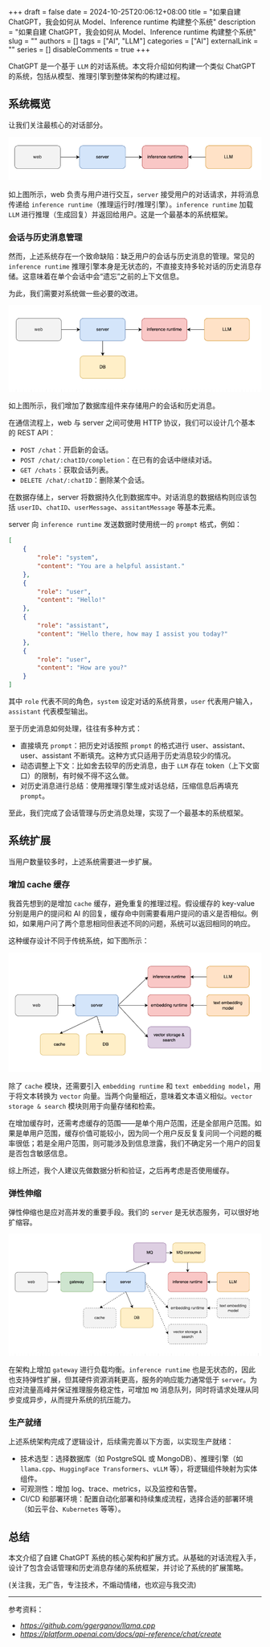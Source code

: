 +++
draft = false
date = 2024-10-25T20:06:12+08:00
title = "如果自建 ChatGPT，我会如何从 Model、Inference runtime 构建整个系统"
description = "如果自建 ChatGPT，我会如何从 Model、Inference runtime 构建整个系统"
slug = ""
authors = []
tags = ["AI", "LLM"]
categories = ["AI"]
externalLink = ""
series = []
disableComments = true
+++

ChatGPT 是一个基于 `LLM` 的对话系统。本文将介绍如何构建一个类似 ChatGPT 的系统，包括从模型、推理引擎到整体架构的构建过程。

## 系统概览

让我们关注最核心的对话部分。

![](https://raw.githubusercontent.com/RifeWang/images/master/ai/llm/build-chatgpt-1.png)

如上图所示，web 负责与用户进行交互，`server` 接受用户的对话请求，并将消息传递给 `inference runtime`（推理运行时/推理引擎）。`inference runtime` 加载 `LLM` 进行推理（生成回复）并返回给用户。这是一个最基本的系统框架。

### 会话与历史消息管理

然而，上述系统存在一个致命缺陷：缺乏用户的会话与历史消息的管理。常见的 `inference runtime` 推理引擎本身是无状态的，不直接支持多轮对话的历史消息存储。这意味着在单个会话中会“遗忘”之前的上下文信息。

为此，我们需要对系统做一些必要的改进。

![](https://raw.githubusercontent.com/RifeWang/images/master/ai/llm/build-chatgpt-2.png)

如上图所示，我们增加了数据库组件来存储用户的会话和历史消息。

在通信流程上，web 与 server 之间可使用 HTTP 协议，我们可以设计几个基本的 REST API：
- `POST /chat`：开启新的会话。
- `POST /chat/:chatID/completion`：在已有的会话中继续对话。
- `GET /chats`：获取会话列表。
- `DELETE /chat/:chatID`：删除某个会话。

在数据存储上，server 将数据持久化到数据库中。对话消息的数据结构则应该包括 `userID`、`chatID`、`userMessage`、`assitantMessage` 等基本元素。

server 向 `inference runtime` 发送数据时使用统一的 `prompt` 格式，例如：
```json
[
    {
        "role": "system",
        "content": "You are a helpful assistant."
    },
    {
        "role": "user",
        "content": "Hello!"
    },
    {
        "role": "assistant",
        "content": "Hello there, how may I assist you today?"
    },
    {
        "role": "user",
        "content": "How are you?"
    }
]
```
其中 `role` 代表不同的角色，`system` 设定对话的系统背景，`user` 代表用户输入，`assistant` 代表模型输出。

至于历史消息如何处理，往往有多种方式：
- 直接填充 `prompt`：把历史对话按照 `prompt` 的格式进行 user、assistant、user、assistant 不断填充。这种方式只适用于历史消息较少的情况。
- 动态调整上下文：比如舍去较早的历史消息，由于 `LLM` 存在 token（上下文窗口）的限制，有时候不得不这么做。
- 对历史消息进行总结：使用推理引擎生成对话总结，压缩信息后再填充 `prompt`。

至此，我们完成了会话管理与历史消息处理，实现了一个最基本的系统框架。


## 系统扩展

当用户数量较多时，上述系统需要进一步扩展。

### 增加 cache 缓存

我首先想到的是增加 `cache` 缓存，避免重复的推理过程。假设缓存的 key-value 分别是用户的提问和 AI 的回复，缓存命中则需要看用户提问的语义是否相似。例如，如果用户问了两个意思相同但表述不同的问题，系统可以返回相同的响应。

这种缓存设计不同于传统系统，如下图所示：

![](https://raw.githubusercontent.com/RifeWang/images/master/ai/llm/build-chatgpt-3.png)

除了 `cache` 模块，还需要引入 `embedding runtime` 和 `text embedding model`，用于将文本转换为 `vector` 向量。当两个向量相近，意味着文本语义相似。`vector storage & search` 模块则用于向量存储和检索。

在增加缓存时，还需考虑缓存的范围——是单个用户范围，还是全部用户范围。如果是单用户范围，缓存价值可能较小，因为同一个用户反反复复问同一个问题的概率很低；若是全用户范围，则可能涉及到信息泄露，我们不确定另一个用户的回复是否包含敏感信息。

综上所述，我个人建议先做数据分析和验证，之后再考虑是否使用缓存。

### 弹性伸缩

弹性伸缩也是应对高并发的重要手段。我们的 `server` 是无状态服务，可以很好地扩缩容。

![](https://raw.githubusercontent.com/RifeWang/images/master/ai/llm/build-chatgpt-4.png)

在架构上增加 `gateway` 进行负载均衡。`inference runtime` 也是无状态的，因此也支持弹性扩展，但其硬件资源消耗更高，服务的响应能力通常低于 `server`。为应对流量高峰并保证推理服务稳定性，可增加 `MQ` 消息队列，同时将请求处理从同步变成异步，从而提升系统的抗压能力。

### 生产就绪

上述系统架构完成了逻辑设计，后续需完善以下方面，以实现生产就绪：
- 技术选型：选择数据库（如 PostgreSQL 或 MongoDB）、推理引擎（如 `llama.cpp`、`HuggingFace Transformers`、`vLLM` 等），将逻辑组件映射为实体组件。
- 可观测性：增加 log、trace、metrics，以及监控和告警。
- CI/CD 和部署环境：配置自动化部署和持续集成流程，选择合适的部署环境（如云平台、`Kubernetes` 等等）。


## 总结

本文介绍了自建 ChatGPT 系统的核心架构和扩展方式。从基础的对话流程入手，设计了包含会话管理和历史消息存储的系统框架，并讨论了系统的扩展策略。


(关注我，无广告，专注技术，不煽动情绪，也欢迎与我交流)

---

参考资料：

- *https://github.com/ggerganov/llama.cpp*
- *https://platform.openai.com/docs/api-reference/chat/create*